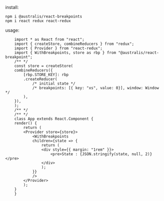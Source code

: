 install:

    npm i @australis/react-breakpoints
    npm i react redux react-redux

usage:

        import * as React from "react";
        import { createStore, combineReducers } from "redux";
        import { Provider } from "react-redux";
        import { WithBreakpoints, store as rbp } from "@australis/react-breakpoint";
        /** */
        const store = createStore(
        combineReducers({
            [rbp.STORE_KEY]: rbp
            .createReducer(
                /* initial state */
                /* breakpoints: [{ key: "xs", value: 0}], window: Window */
            ),
        }),
        );
        /** */
        /** */
        class App extends React.Component {
        render() {
            return (
            <Provider store={store}>
                <WithBreakpoints
                children={state => {
                    return (
                    <div style={{ margin: "1rem" }}>
                        <pre>State : {JSON.stringify(state, null, 2)}</pre>
                    </div>
                    );
                }}
                />
            </Provider>
            );
        }
        }
